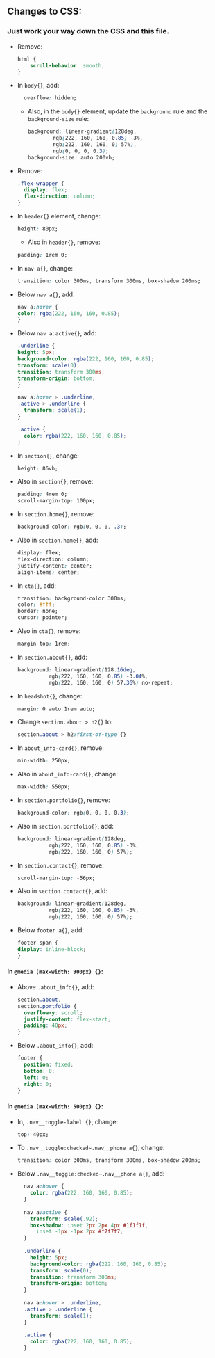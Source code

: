 ## Changes to CSS:

### Just work your way down the CSS and this file.

* Remove:

    ```css
    html {
        scroll-behavior: smooth;
    }
    ```

* In `body{}`, add:
  
  ```css
    overflow: hidden;
  ```
  * Also, in the `body{}` element, update the `background` rule and the `background-size` rule:

    ```css
    background: linear-gradient(128deg,
            rgb(222, 160, 160, 0.85) -3%,
            rgb(222, 160, 160, 0) 57%),
            rgb(0, 0, 0, 0.3);
    background-size: auto 200vh;
    ```

* Remove:

  ```css
  .flex-wrapper {
    display: flex;
    flex-direction: column;
  }
  ```

* In `header{}` element, change:

  ```css
  height: 80px;
  ```
  * Also in `header{}`, remove:
  
  ```css
  padding: 1rem 0;
  ```

* In `nav a{}`, change:

  ```css
  transition: color 300ms, transform 300ms, box-shadow 200ms;
  ```
* Below `nav a{}`, add:

  ```css
  nav a:hover {
  color: rgba(222, 160, 160, 0.85); 
  }
  ```
* Below `nav a:active{}`, add:

  ```css
  .underline {
  height: 5px;
  background-color: rgba(222, 160, 160, 0.85); 
  transform: scale(0);
  transition: transform 300ms;
  transform-origin: bottom;
  }

  nav a:hover > .underline,
  .active > .underline {
    transform: scale(1);
  }

  .active {
    color: rgba(222, 160, 160, 0.85);
  }
  ```
* In `section{}`, change:

  ```css
  height: 86vh;
  ```
* Also in `section{}`, remove:

  ```css
  padding: 4rem 0;
  scroll-margin-top: 100px;
  ```
* In `section.home{}`, remove:
  
  ```css
  background-color: rgb(0, 0, 0, .3);
  ```

* Also in `section.home{}`, add:

  ```css
  display: flex;
  flex-direction: column;
  justify-content: center;
  align-items: center;
  ```
* In `cta{}`, add:

  ```css
  transition: background-color 300ms;
  color: #fff;
  border: none;
  cursor: pointer;
  ```

* Also in `cta{}`, remove:

  ```css
  margin-top: 1rem;
  ```

* In `section.about{}`, add:

  ```css
  background: linear-gradient(128.16deg,
            rgb(222, 160, 160, 0.85) -3.04%,
            rgb(222, 160, 160, 0) 57.36%) no-repeat;
  ```

* In `headshot{}`, change:

  ```css
  margin: 0 auto 1rem auto;
  ```

* Change `section.about > h2{}` to:
  
  ```css
  section.about > h2:first-of-type {}
  ```

* In `about_info-card{}`, remove:
  
  ```css
  min-width: 250px;
  ```

* Also in `about_info-card{}`, change:

  ```css
  max-width: 550px;
  ```

* In `section.portfolio{}`, remove:

  ```css
  background-color: rgb(0, 0, 0, 0.3);
  ```
* Also in `section.portfolio{}`, add:

  ```css
  background: linear-gradient(128deg,
            rgb(222, 160, 160, 0.85) -3%,
            rgb(222, 160, 160, 0) 57%);
  ```

* In `section.contact{}`, remove:

  ```css
  scroll-margin-top: -56px;
  ```
* Also in `section.contact{}`, add:

  ```css
  background: linear-gradient(128deg,
            rgb(222, 160, 160, 0.85) -3%,
            rgb(222, 160, 160, 0) 57%);
  ```

* Below `footer a{}`, add:

  ```css
  footer span {
  display: inline-block;
  }
  ```

#### In `@media (max-width: 900px) {}`:

* Above `.about_info{}`, add:

  ```css
  section.about,
  section.portfolio {
    overflow-y: scroll;
    justify-content: flex-start;
    padding: 40px;
  }
  ```

* Below `.about_info{}`, add:

  ```css
  footer {
    position: fixed;
    bottom: 0;
    left: 0;
    right: 0;
  }
  ```

#### In `@media (max-width: 500px) {}`:

* In, `.nav__toggle-label {}`, change:

  ```css
  top: 40px;
  ```

* To `.nav__toggle:checked~.nav__phone a{}`, change:

  ```css
  transition: color 300ms, transform 300ms, box-shadow 200ms;
  ```

* Below `.nav__toggle:checked~.nav__phone a{}`, add:

  ```css
    nav a:hover {
      color: rgba(222, 160, 160, 0.85);
    }
    
    nav a:active {
      transform: scale(.92);
      box-shadow: inset 2px 2px 4px #1f1f1f,
        inset -1px -1px 2px #f7f7f7;
    }
    
    .underline {
      height: 5px;
      background-color: rgba(222, 160, 160, 0.85); 
      transform: scale(0);
      transition: transform 300ms;
      transform-origin: bottom;
    }
    
    nav a:hover > .underline,
    .active > .underline {
      transform: scale(1);
    }
    
    .active {
      color: rgba(222, 160, 160, 0.85);
    }
  ```